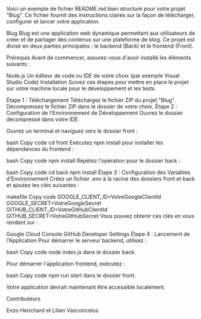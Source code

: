 
Voici un exemple de fichier README.md bien structuré pour votre projet "Blug". Ce fichier fournit des instructions claires sur la façon de télécharger, configurer et lancer votre application.

Blug
Blug est une application web dynamique permettant aux utilisateurs de créer et de partager des contenus sur une plateforme de blog. Ce projet est divisé en deux parties principales : le backend (Back) et le frontend (Front).

Prérequis
Avant de commencer, assurez-vous d'avoir installé les éléments suivants :

Node.js
Un éditeur de code ou IDE de votre choix (par exemple Visual Studio Code)
Installation
Suivez ces étapes pour mettre en place le projet sur votre machine locale pour le développement et les tests.

Étape 1 : Téléchargement
Téléchargez le fichier ZIP du projet "Blug".
Décompressez le fichier ZIP dans le dossier de votre choix.
Étape 2 : Configuration de l'Environnement de Développement
Ouvrez le dossier décompressé dans votre IDE.

Ouvrez un terminal et naviguez vers le dossier front :

bash
Copy code
cd front
Exécutez npm install pour installer les dépendances du frontend :

bash
Copy code
npm install
Répétez l'opération pour le dossier back :

bash
Copy code
cd back
npm install
Étape 3 : Configuration des Variables d'Environnement
Créez un fichier .env à la racine des dossiers front et back et ajoutez les clés suivantes :

makefile
Copy code
GOOGLE_CLIENT_ID=VotreGoogleClientId
GOOGLE_SECRET=VotreGoogleSecret
GITHUB_CLIENT_ID=VotreGitHubClientId
GITHUB_SECRET=VotreGitHubSecret
Vous pouvez obtenir ces clés en vous rendant sur :

Google Cloud Console
GitHub Developer Settings
Étape 4 : Lancement de l'Application
Pour démarrer le serveur backend, utilisez :

bash
Copy code
node index.js
dans le dossier back.

Pour démarrer l'application frontend, exécutez :

bash
Copy code
npm run start
dans le dossier front.

Votre application devrait maintenant être accessible localement.

Contributeurs

Enzo Herichard et Lilian Vasconcelos